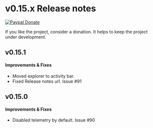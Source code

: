 # v0.15.x Release notes

[![Paypal Donate](https://img.shields.io/badge/paypal-donate-yellow.svg)](https://www.paypal.com/cgi-bin/webscr?cmd=_s-xclick&hosted_button_id=RSMB6DGK238V8)

If you like the project, consider a donation. It helps to keep the project under development.

## v0.15.1

#### Improvements & Fixes

- Moved explorer to activity bar.
- Fixed Release notes url. Issue #91


## v0.15.0

#### Improvements & Fixes

- Disabled telemetry by default. Issue #90
